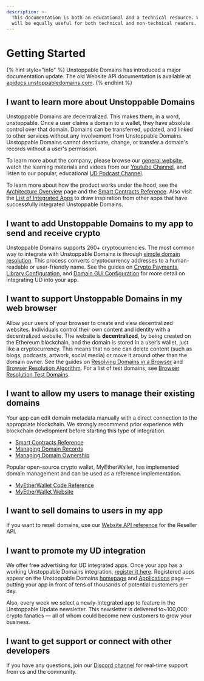 ```yaml
---
description: >-
  This documentation is both an educational and a technical resource. We hope it
  will be equally useful for both technical and non-technical readers.
---
```


# Getting Started

{% hint style="info" %}
Unstoppable Domains has introduced a major documentation update. The old Website API documentation is available at [apidocs.unstoppabledomains.com](https://apidocs.unstoppabledomains.com/).
{% endhint %}

## I want to learn more about Unstoppable Domains

Unstoppable Domains are decentralized. This makes them, in a word, unstoppable. Once a user claims a domain to a wallet, they have absolute control over that domain. Domains can be transferred, updated, and linked to other services without any involvement from Unstoppable Domains. Unstoppable Domains cannot deactivate, change, or transfer a domain's records without a user's permission.

To learn more about the company, please browse our [general website](https://unstoppabledomains.com), watch the learning materials and videos from our [Youtube Channel](https://www.youtube.com/c/UnstoppableDomains/videos), and listen to our popular, educational [UD Podcast Channel](https://open.spotify.com/show/2ZlyOpkkprGKS5KODk1PSS).

To learn more about how the product works under the hood, see the [Architecture Overview](domain-registry-essentials/architecture-overview.md) page and the [Smart Contracts Reference](domain-registry-essentials/cns-smart-contracts.md). Also visit the [List of Integrated Apps](https://unstoppabledomains.com/apps) to draw inspiration from other apps that have successfully integrated Unstoppable Domains.

## I want to add Unstoppable Domains to my app to send and receive crypto

Unstoppable Domains supports 260+ cryptocurrencies. The most common way to integrate with Unstoppable Domains is through [simple domain resolution](domain-registry-essentials/resolving-domain-records.md). This process converts cryptocurrency addresses to a human-readable or user-friendly name. See the guides on [Crypto Payments](send-and-receive-crypto-payments/crypto-payments.md), [Library Configuration](send-and-receive-crypto-payments/library-configuration.md), and [Domain GUI Configuration](send-and-receive-crypto-payments/domains-configuration.md) for more detail on integrating UD into your app.

## I want to support Unstoppable Domains in my web browser

Allow your users of your browser to create and view decentralized websites. Individuals control their own content and identity with a decentralized website. The website is **decentralized**, by being created on the Ethereum blockchain, and the domain is stored in a user’s wallet, just like a cryptocurrency. This means that no one can delete content \(such as blogs, podcasts, artwork, social media\) or move it around other than the domain owner. See the guides on [Resolving Domains in a Browser](support-unstoppable-domains-in-a-web-browser/resolving-domains-in-a-browser.md) and [Browser Resolution Algorithm](support-unstoppable-domains-in-a-web-browser/browser-resolution-algorithm.md). For a list of test domains, see [Browser Resolution Test Domains](support-unstoppable-domains-in-a-web-browser/test-domains.md).

## I want to allow my users to manage their existing domains

Your app can edit domain metadata manually with a direct connection to the appropriate blockchain. We strongly recommend prior experience with blockchain development before starting this type of integration.

* [Smart Contracts Reference](domain-registry-essentials/cns-smart-contracts.md)
* [Managing Domain Records](allow-my-users-to-manage-existing-domains/managing-domain-records.md)
* [Managing Domain Ownership](allow-my-users-to-manage-existing-domains/managing-domain-ownership.md)

Popular open-source crypto wallet, MyEtherWallet, has implemented domain management and can be used as a reference implementation.

* [MyEtherWallet Code Reference](https://github.com/MyEtherWallet/MyEtherWallet/tree/master/src/dapps/Unstoppable)    
* [MyEtherWallet Website](https://www.myetherwallet.com)

## I want to sell domains to users in my app

If you want to resell domains, use our [Website API reference](https://apidocs.unstoppabledomains.com/) for the Reseller API.

## I want to promote my UD integration

We offer free advertising for UD integrated apps. Once your app has a working Unstoppable Domains integration, [register it here](https://unstoppabledomains.com/app-submission). Registered apps appear on the Unstoppable Domains [homepage](https://unstoppabledomains.com/) and [Applications](https://unstoppabledomains.com/apps) page — putting your app in front of tens of thousands of potential customers per day.

Also, every week we select a newly-integrated app to feature in the Unstoppable Update newsletter. This newsletter is delivered to~100,000 crypto fanatics — all of whom could become new customers to grow your business.

## I want to get support or connect with other developers

If you have any questions, join our [Discord channel](https://discord.gg/b6ZVxSZ9Hn) for real-time support from us and the community.



